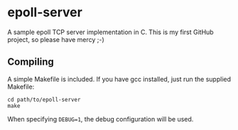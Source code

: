 # epoll-server
A sample epoll TCP server implementation in C. This is my first GitHub project,
so please have mercy ;-)

## Compiling
A simple Makefile is included. If you have gcc installed, just run the supplied
Makefile:

```
cd path/to/epoll-server
make
```

When specifying `DEBUG=1`, the debug configuration will be used.
